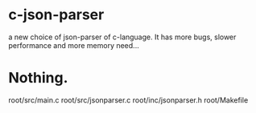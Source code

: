 # c-json-parser
a new choice of json-parser of c-language. It has more bugs, slower performance and more memory need...

# Nothing. 
root/src/main.c
root/src/jsonparser.c
root/inc/jsonparser.h
root/Makefile
